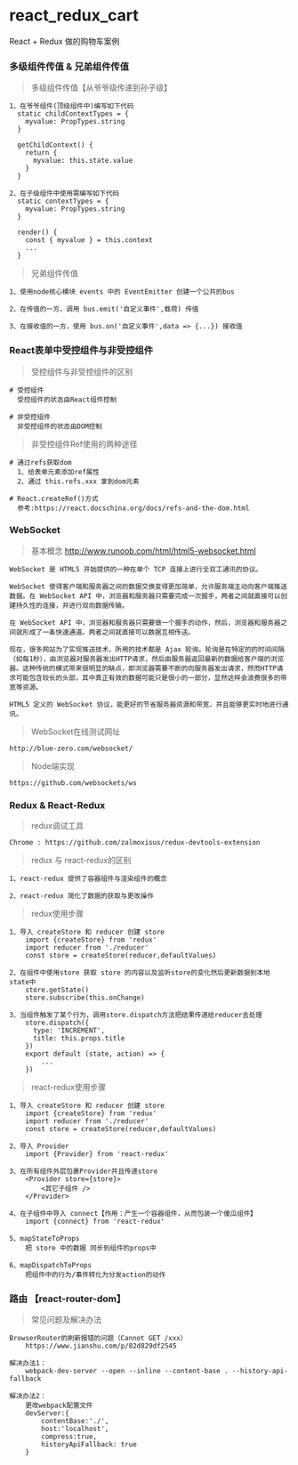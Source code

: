 # react_redux_cart
React + Redux 做的购物车案例

### 多级组件传值 & 兄弟组件传值

> 多级组件传值【从爷爷级传递到孙子级】

```
1、在爷爷组件(顶级组件中)编写如下代码
  static childContextTypes = {
    myvalue: PropTypes.string
  }

  getChildContext() {
    return {
      myvalue: this.state.value
    }
  }
  
2、在子级组件中使用需编写如下代码
  static contextTypes = {
    myvalue: PropTypes.string
  }
  
  render() {
    const { myvalue } = this.context
    ...
  }
```

> 兄弟组件传值

```
1、使用node核心模块 events 中的 EventEmitter 创建一个公共的bus

2、在传值的一方，调用 bus.emit('自定义事件',载荷) 传值

3、在接收值的一方，使用 bus.on('自定义事件',data => {...}) 接收值
```



### React表单中受控组件与非受控组件

> 受控组件与非受控组件的区别

```
# 受控组件
  受控组件的状态由React组件控制
	
# 非受控组件
  非受控组件的状态由DOM控制
```

> 非受控组件Ref使用的两种途径

```
# 通过refs获取dom
  1、给表单元素添加ref属性
  2、通过 this.refs.xxx 拿到dom元素
  
# React.createRef()方式
  参考:https://react.docschina.org/docs/refs-and-the-dom.html
```

### WebSocket

> 基本概念  http://www.runoob.com/html/html5-websocket.html

```
WebSocket 是 HTML5 开始提供的一种在单个 TCP 连接上进行全双工通讯的协议。

WebSocket 使得客户端和服务器之间的数据交换变得更加简单，允许服务端主动向客户端推送数据。在 WebSocket API 中，浏览器和服务器只需要完成一次握手，两者之间就直接可以创建持久性的连接，并进行双向数据传输。

在 WebSocket API 中，浏览器和服务器只需要做一个握手的动作，然后，浏览器和服务器之间就形成了一条快速通道。两者之间就直接可以数据互相传送。

现在，很多网站为了实现推送技术，所用的技术都是 Ajax 轮询。轮询是在特定的的时间间隔（如每1秒），由浏览器对服务器发出HTTP请求，然后由服务器返回最新的数据给客户端的浏览器。这种传统的模式带来很明显的缺点，即浏览器需要不断的向服务器发出请求，然而HTTP请求可能包含较长的头部，其中真正有效的数据可能只是很小的一部分，显然这样会浪费很多的带宽等资源。

HTML5 定义的 WebSocket 协议，能更好的节省服务器资源和带宽，并且能够更实时地进行通讯。
```

> WebSocket在线测试网址
```
http://blue-zero.com/websocket/
```

> Node端实现

```
https://github.com/websockets/ws
```

### Redux & React-Redux

> redux调试工具
```
Chrome : https://github.com/zalmoxisus/redux-devtools-extension
```

> redux 与 react-redux的区别

```
1、react-redux 提供了容器组件与渲染组件的概念

2、react-redux 简化了数据的获取与更改操作
```

> redux使用步骤

```
1、导入 createStore 和 reducer 创建 store
	import {createStore} from 'redux'
	import reducer from './reducer'
	const store = createStore(reducer,defaultValues)
	
2、在组件中使用store 获取 store 的内容以及监听store的变化然后更新数据到本地state中
	store.getState()
	store.subscribe(this.onChange)
	
3、当组件触发了某个行为，调用store.dispatch方法把结果传递给reducer去处理
	store.dispatch({
      type: 'INCREMENT',
      title: this.props.title
    })
    export default (state, action) => {
        ...
    })
```

> react-redux使用步骤

```
1、导入 createStore 和 reducer 创建 store
	import {createStore} from 'redux'
	import reducer from './reducer'
	const store = createStore(reducer,defaultValues)
	
2、导入 Provider
	import {Provider} from 'react-redux'

3、在所有组件外层包裹Provider并且传递store
	<Provider store={store}>
		<其它子组件 />
	</Provider>
	
4、在子组件中导入 connect【作用：产生一个容器组件，从而包装一个傻瓜组件】
	import {connect} from 'react-redux'
	
5、mapStateToProps
	把 store 中的数据 同步到组件的props中
	
6、mapDispatchToProps
	把组件中的行为/事件转化为分发action的动作
```

### 路由 【react-router-dom】

> 常见问题及解决办法

```
BrowserRouter的刷新报错的问题（Cannot GET /xxx）
	https://www.jianshu.com/p/82d829df2545

解决办法1：
	webpack-dev-server --open --inline --content-base . --history-api-fallback
	
解决办法2：
	更改webpack配置文件
	devServer:{
        contentBase:'./',
        host:'localhost',
        compress:true,
        historyApiFallback: true
    }
```

